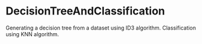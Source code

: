 # DecisionTreeAndClassification
Generating a decision tree from a dataset using
ID3 algorithm.
Classification using KNN algorithm.
